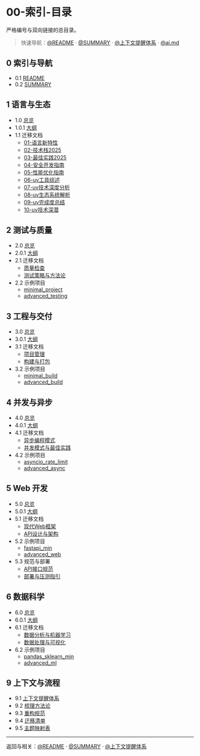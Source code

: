 # 00-索引-目录

严格编号与双向链接的总目录。

> 快速导航：[@README](./README.md) · [@SUMMARY](./SUMMARY.md) · [@上下文提醒体系](./99-上下文与流程/01-上下文提醒体系.md) · [@ai.md](../ai.md)

## 0 索引与导航

- 0.1 [README](./README.md)
- 0.2 [SUMMARY](./SUMMARY.md)

## 1 语言与生态

- 1.0 [总览](./01-语言与生态/README.md)
- 1.0.1 [大纲](./01-语言与生态/大纲.md)
- 1.1 迁移文档
  - [01-语言新特性](./01-语言与生态/迁移/01-语言新特性.md)
  - [02-技术栈2025](./01-语言与生态/迁移/02-技术栈2025.md)
  - [03-最佳实践2025](./01-语言与生态/迁移/03-最佳实践2025.md)
  - [04-安全开发指南](./01-语言与生态/迁移/04-安全开发指南.md)
  - [05-性能优化指南](./01-语言与生态/迁移/05-性能优化指南.md)
  - [06-uv工具综述](./01-语言与生态/迁移/06-uv工具综述.md)
  - [07-uv技术深度分析](./01-语言与生态/迁移/07-uv技术深度分析.md)
  - [08-uv生态系统解析](./01-语言与生态/迁移/08-uv生态系统解析.md)
  - [09-uv完成度总结](./01-语言与生态/迁移/09-uv完成度总结.md)
  - [10-uv技术深潜](./01-语言与生态/迁移/10-uv技术深潜.md)

## 2 测试与质量

- 2.0 [总览](./02-测试与质量/README.md)
- 2.0.1 [大纲](./02-测试与质量/大纲.md)
- 2.1 迁移文档
  - [质量检查](./02-测试与质量/迁移/质量检查.md)
  - [测试策略与方法论](./02-测试与质量/迁移/测试策略与方法论.md)
- 2.2 示例项目
  - [minimal_project](./02-测试与质量/examples/minimal_project/)
  - [advanced_testing](./02-测试与质量/examples/advanced_testing/)

## 3 工程与交付

- 3.0 [总览](./03-工程与交付/README.md)
- 3.0.1 [大纲](./03-工程与交付/大纲.md)
- 3.1 迁移文档
  - [项目管理](./03-工程与交付/迁移/项目管理.md)
  - [构建与打包](./03-工程与交付/迁移/构建与打包.md)
- 3.2 示例项目
  - [minimal_build](./03-工程与交付/examples/minimal_build/)
  - [advanced_build](./03-工程与交付/examples/advanced_build/)

## 4 并发与异步

- 4.0 [总览](./04-并发与异步/README.md)
- 4.0.1 [大纲](./04-并发与异步/大纲.md)
- 4.1 迁移文档
  - [异步编程模式](./04-并发与异步/迁移/异步编程模式.md)
  - [并发模式与最佳实践](./04-并发与异步/迁移/并发模式与最佳实践.md)
- 4.2 示例项目
  - [asyncio_rate_limit](./04-并发与异步/examples/asyncio_rate_limit/)
  - [advanced_async](./04-并发与异步/examples/advanced_async/)

## 5 Web 开发

- 5.0 [总览](./05-Web开发/README.md)
- 5.0.1 [大纲](./05-Web开发/大纲.md)
- 5.1 迁移文档
  - [现代Web框架](./05-Web开发/迁移/现代Web框架.md)
  - [API设计与架构](./05-Web开发/API_接口规范.md)
- 5.2 示例项目
  - [fastapi_min](./05-Web开发/examples/fastapi_min/)
  - [advanced_web](./05-Web开发/examples/advanced_web/)
- 5.3 规范与部署
  - [API接口规范](./05-Web开发/API_接口规范.md)
  - [部署与压测指引](./05-Web开发/部署与压测指引.md)

## 6 数据科学

- 6.0 [总览](./06-数据科学/README.md)
- 6.0.1 [大纲](./06-数据科学/大纲.md)
- 6.1 迁移文档
  - [数据分析与机器学习](./06-数据科学/迁移/数据分析与机器学习.md)
  - [数据处理与可视化](./06-数据科学/迁移/数据处理与可视化.md)
- 6.2 示例项目
  - [pandas_sklearn_min](./06-数据科学/examples/pandas_sklearn_min/)
  - [advanced_ml](./06-数据科学/examples/advanced_ml/)

## 9 上下文与流程

- 9.1 [上下文提醒体系](./99-上下文与流程/01-上下文提醒体系.md)
- 9.2 [梳理方法论](./99-上下文与流程/02-梳理方法论.md)
- 9.3 [重构规范](./99-上下文与流程/03-重构规范.md)
- 9.4 [迁移清单](./99-上下文与流程/04-迁移清单.md)
- 9.5 [主题映射表](./99-上下文与流程/05-主题映射表.md)

---

返回与相关：[@README](./README.md) · [@SUMMARY](./SUMMARY.md) · [@上下文提醒体系](./99-上下文与流程/01-上下文提醒体系.md)
